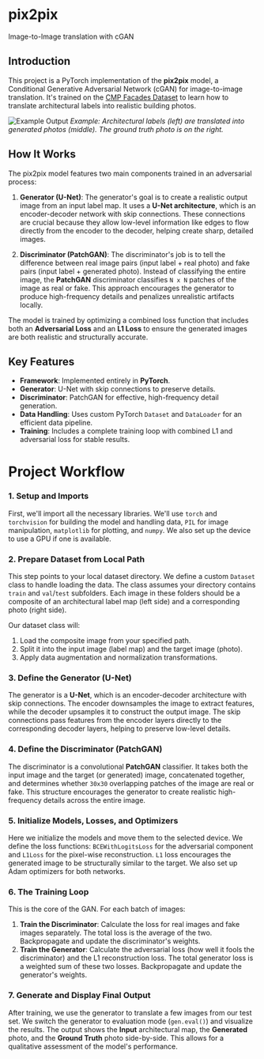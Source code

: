 # pix2pix
Image-to-Image translation with cGAN

## Introduction
This project is a PyTorch implementation of the **pix2pix** model, a Conditional Generative Adversarial Network (cGAN) for image-to-image translation. It's trained on the [CMP Facades Dataset](https://people.eecs.berkeley.edu/~tinghuiz/projects/pix2pix/datasets/) to learn how to translate architectural labels into realistic building photos.

![Example Output](https://i.imgur.com/rN5t2n1.png)
*Example: Architectural labels (left) are translated into generated photos (middle). The ground truth photo is on the right.*


## How It Works
The pix2pix model features two main components trained in an adversarial process:

1.  **Generator (U-Net)**: The generator's goal is to create a realistic output image from an input label map. It uses a **U-Net architecture**, which is an encoder-decoder network with skip connections. These connections are crucial because they allow low-level information like edges to flow directly from the encoder to the decoder, helping create sharp, detailed images.

2.  **Discriminator (PatchGAN)**: The discriminator's job is to tell the difference between real image pairs (input label + real photo) and fake pairs (input label + generated photo). Instead of classifying the entire image, the **PatchGAN** discriminator classifies `N x N` patches of the image as real or fake. This approach encourages the generator to produce high-frequency details and penalizes unrealistic artifacts locally.

The model is trained by optimizing a combined loss function that includes both an **Adversarial Loss** and an **L1 Loss** to ensure the generated images are both realistic and structurally accurate.

## Key Features
* **Framework**: Implemented entirely in **PyTorch**.
* **Generator**: U-Net with skip connections to preserve details.
* **Discriminator**: PatchGAN for effective, high-frequency detail generation.
* **Data Handling**: Uses custom PyTorch `Dataset` and `DataLoader` for an efficient data pipeline.
* **Training**: Includes a complete training loop with combined L1 and adversarial loss for stable results.

# Project Workflow
### 1. Setup and Imports
First, we'll import all the necessary libraries. We'll use `torch` and `torchvision` for building the model and handling data, `PIL` for image manipulation, `matplotlib` for plotting, and `numpy`. We also set up the device to use a GPU if one is available.

### 2. Prepare Dataset from Local Path
This step points to your local dataset directory. We define a custom `Dataset` class to handle loading the data. The class assumes your directory contains `train` and `val`/`test` subfolders. Each image in these folders should be a composite of an architectural label map (left side) and a corresponding photo (right side).

Our dataset class will:
1.  Load the composite image from your specified path.
2.  Split it into the input image (label map) and the target image (photo).
3.  Apply data augmentation and normalization transformations.

### 3. Define the Generator (U-Net)
The generator is a **U-Net**, which is an encoder-decoder architecture with skip connections. The encoder downsamples the image to extract features, while the decoder upsamples it to construct the output image. The skip connections pass features from the encoder layers directly to the corresponding decoder layers, helping to preserve low-level details.

### 4. Define the Discriminator (PatchGAN)
The discriminator is a convolutional **PatchGAN** classifier. It takes both the input image and the target (or generated) image, concatenated together, and determines whether `30x30` overlapping patches of the image are real or fake. This structure encourages the generator to create realistic high-frequency details across the entire image.

### 5. Initialize Models, Losses, and Optimizers
Here we initialize the models and move them to the selected device. We define the loss functions: `BCEWithLogitsLoss` for the adversarial component and `L1Loss` for the pixel-wise reconstruction. `L1` loss encourages the generated image to be structurally similar to the target. We also set up Adam optimizers for both networks.

### 6. The Training Loop
This is the core of the GAN. For each batch of images:
1.  **Train the Discriminator**: Calculate the loss for real images and fake images separately. The total loss is the average of the two. Backpropagate and update the discriminator's weights.
2.  **Train the Generator**: Calculate the adversarial loss (how well it fools the discriminator) and the L1 reconstruction loss. The total generator loss is a weighted sum of these two losses. Backpropagate and update the generator's weights.

### 7. Generate and Display Final Output
After training, we use the generator to translate a few images from our test set. We switch the generator to evaluation mode (`gen.eval()`) and visualize the results. The output shows the **Input** architectural map, the **Generated** photo, and the **Ground Truth** photo side-by-side. This allows for a qualitative assessment of the model's performance.
